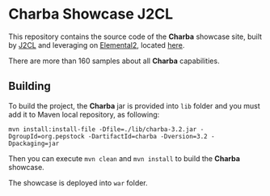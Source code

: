 # Charba Showcase J2CL

This repository contains the source code of the **Charba** showcase site, built by [J2CL](https://github.com/google/j2cl) and leveraging on [Elemental2](https://github.com/google/elemental2), located [here](http://www.pepstock.org/Charba-Showcase-J2CL/Charba_Showcase_J2CL.html).

There are more than 160 samples about all **Charba** capabilities.

## Building

To build the project, the **Charba** jar is provided into `lib` folder and you must add it to Maven local repository, as following:

```
mvn install:install-file -Dfile=./lib/charba-3.2.jar -DgroupId=org.pepstock -DartifactId=charba -Dversion=3.2 -Dpackaging=jar
```

Then you can execute `mvn clean` and `mvn install` to build the **Charba** showcase. 

The showcase is deployed into `war` folder.
